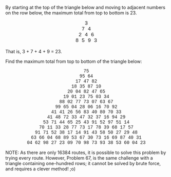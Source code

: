   <p>By starting at the top of the triangle below and moving to adjacent numbers on the row below, the maximum total from top to bottom is 23.</p>  <p style="text-align:center;font-family:courier new;font-size:12pt;">3<br />  7 4<br />  2 4 6<br />  8 5 9 3</p>  <p>That is, 3 + 7 + 4 + 9 = 23.</p>  <p>Find the maximum total from top to bottom of the triangle below:</p>  <p style="text-align:center;font-family:courier new;">75<br />  95 64<br />  17 47 82<br />  18 35 87 10<br />  20 04 82 47 65<br />  19 01 23 75 03 34<br />  88 02 77 73 07 63 67<br />  99 65 04 28 06 16 70 92<br />  41 41 26 56 83 40 80 70 33<br />  41 48 72 33 47 32 37 16 94 29<br />  53 71 44 65 25 43 91 52 97 51 14<br />  70 11 33 28 77 73 17 78 39 68 17 57<br />  91 71 52 38 17 14 91 43 58 50 27 29 48<br />  63 66 04 68 89 53 67 30 73 16 69 87 40 31<br />  04 62 98 27 23 09 70 98 73 93 38 53 60 04 23</p>  <p class="info">NOTE: As there are only 16384 routes, it is possible to solve this problem by trying every route. However, Problem 67, is the same challenge with a triangle containing one-hundred rows; it cannot be solved by brute force, and requires a clever method! ;o)</p>  
